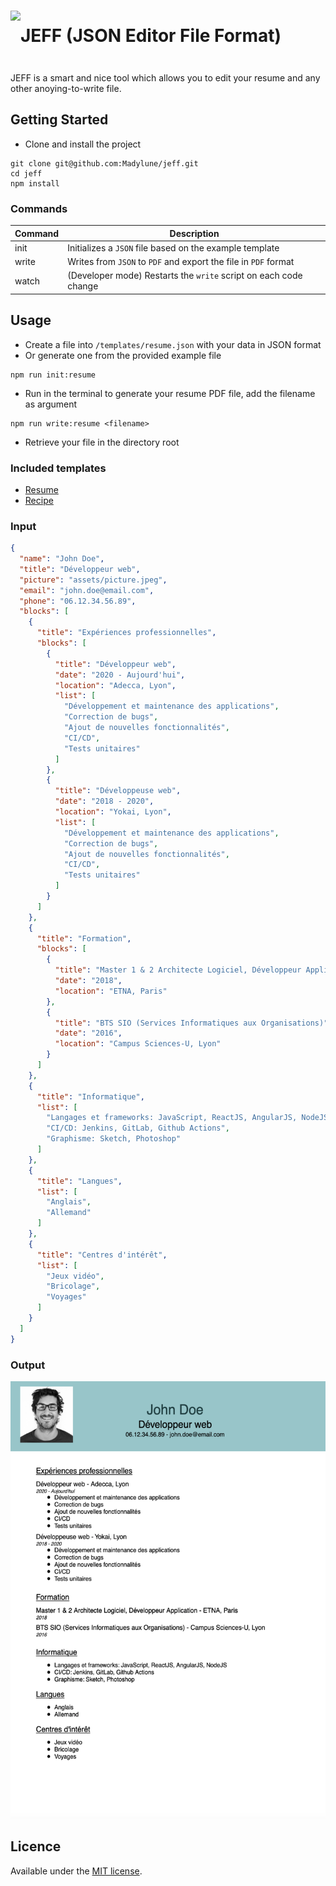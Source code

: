 # <div style="display: flex; align-items: center;" ><img src="assets/jeff_logo.png" height="80" /> JEFF (JSON Editor File Format)</div>

JEFF is a smart and nice tool which allows you to edit your resume and any other anoying-to-write file.

## Getting Started
- Clone and install the project
```
git clone git@github.com:Madylune/jeff.git
cd jeff
npm install
```

### Commands
| Command | Description |
| ------  | ----------- |
| init    | Initializes a `JSON` file based on the example template |
| write   | Writes from `JSON` to `PDF` and export the file in `PDF` format |
| watch   | (Developer mode) Restarts the `write` script on each code change |

## Usage
- Create a file into `/templates/resume.json` with your data in JSON format
- Or generate one from the provided example file
```
npm run init:resume
```
- Run in the terminal to generate your resume PDF file, add the filename as argument
```
npm run write:resume <filename>
```
- Retrieve your file in the directory root

### Included templates
- [Resume]('https://github.com/Madylune/jeff/blob/main/templates/example.resume.json')
- [Recipe]('https://github.com/Madylune/jeff/blob/main/templates/example.recipe.json')

### Input
```json
{
  "name": "John Doe",
  "title": "Développeur web",
  "picture": "assets/picture.jpeg",
  "email": "john.doe@email.com",
  "phone": "06.12.34.56.89",
  "blocks": [
    {
      "title": "Expériences professionnelles",
      "blocks": [
        {
          "title": "Développeur web",
          "date": "2020 - Aujourd'hui",
          "location": "Adecca, Lyon",
          "list": [
            "Développement et maintenance des applications",
            "Correction de bugs",
            "Ajout de nouvelles fonctionnalités",
            "CI/CD",
            "Tests unitaires"
          ]
        },
        {
          "title": "Développeuse web",
          "date": "2018 - 2020",
          "location": "Yokai, Lyon",
          "list": [
            "Développement et maintenance des applications",
            "Correction de bugs",
            "Ajout de nouvelles fonctionnalités",
            "CI/CD",
            "Tests unitaires"
          ]
        }
      ]
    },
    {
      "title": "Formation",
      "blocks": [
        {
          "title": "Master 1 & 2 Architecte Logiciel, Développeur Application",
          "date": "2018",
          "location": "ETNA, Paris"
        },
        {
          "title": "BTS SIO (Services Informatiques aux Organisations)",
          "date": "2016",
          "location": "Campus Sciences-U, Lyon"
        }
      ]
    },
    {
      "title": "Informatique",
      "list": [
        "Langages et frameworks: JavaScript, ReactJS, AngularJS, NodeJS",
        "CI/CD: Jenkins, GitLab, Github Actions",
        "Graphisme: Sketch, Photoshop"
      ]
    },
    {
      "title": "Langues",
      "list": [
        "Anglais",
        "Allemand"
      ]
    },
    {
      "title": "Centres d'intérêt",
      "list": [
        "Jeux vidéo",
        "Bricolage",
        "Voyages"
      ]
    }
  ]
}
```

### Output
<img src="assets/output.png" height="700" />

## Licence
Available under the [MIT license](https://opensource.org/license/mit/).
